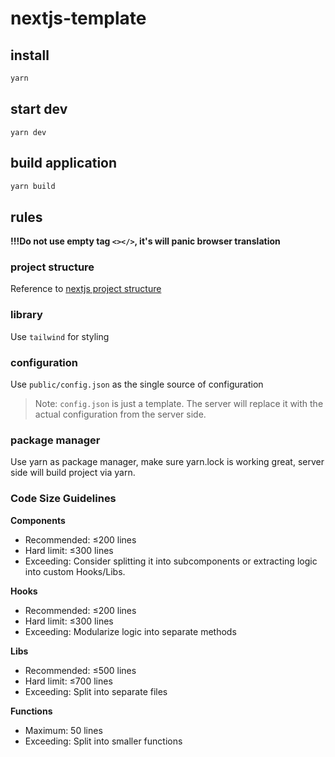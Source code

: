 # nextjs-template

## install
```bash
yarn
```

## start dev
```
yarn dev
```

## build application
```bash
yarn build
```

## rules

**!!!Do not use empty tag `<></>`, it's will panic browser translation**


### project structure

Reference to [nextjs project structure](https://nextjs.org/docs/app/getting-started/project-structure) 


### library

Use `tailwind` for styling

### configuration

Use `public/config.json` as the single source of configuration

> Note: `config.json` is just a template. The server will replace it with the actual configuration from the server side.

### package manager

Use yarn as package manager, make sure yarn.lock is working great, server side will build project via yarn.

### Code Size Guidelines  

**Components**
- Recommended: ≤200 lines  
- Hard limit: ≤300 lines  
- Exceeding: Consider splitting it into subcomponents or extracting logic into custom Hooks/Libs.

**Hooks**  
- Recommended: ≤200 lines  
- Hard limit: ≤300 lines  
- Exceeding: Modularize logic into separate methods  

**Libs**
- Recommended: ≤500 lines  
- Hard limit: ≤700 lines  
- Exceeding: Split into separate files

**Functions** 
- Maximum: 50 lines  
- Exceeding: Split into smaller functions
